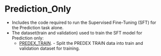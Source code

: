 # Prediction_Only
   - Includes the code required to run the Supervised Fine-Tuning (SFT) for the Prediction task alone.
   - The dataset(train and validation) used to train the SFT model for Prediction only:
      	- [PREDEX_TRAIN](https://huggingface.co/datasets/L-NLProc/PredEx).
         - Split the PREDEX TRAIN data into train and validation dataset for training.

